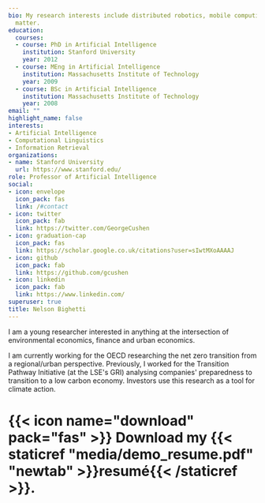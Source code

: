 ```yaml
---
bio: My research interests include distributed robotics, mobile computing and programmable
  matter.
education:
  courses:
  - course: PhD in Artificial Intelligence
    institution: Stanford University
    year: 2012
  - course: MEng in Artificial Intelligence
    institution: Massachusetts Institute of Technology
    year: 2009
  - course: BSc in Artificial Intelligence
    institution: Massachusetts Institute of Technology
    year: 2008
email: ""
highlight_name: false
interests:
- Artificial Intelligence
- Computational Linguistics
- Information Retrieval
organizations:
- name: Stanford University
  url: https://www.stanford.edu/
role: Professor of Artificial Intelligence
social:
- icon: envelope
  icon_pack: fas
  link: /#contact
- icon: twitter
  icon_pack: fab
  link: https://twitter.com/GeorgeCushen
- icon: graduation-cap
  icon_pack: fas
  link: https://scholar.google.co.uk/citations?user=sIwtMXoAAAAJ
- icon: github
  icon_pack: fab
  link: https://github.com/gcushen
- icon: linkedin
  icon_pack: fab
  link: https://www.linkedin.com/
superuser: true
title: Nelson Bighetti
---
```


I am a young researcher interested in anything at the intersection of environmental economics, finance and urban economics. 

I am currently working for the OECD researching the net zero transition from a regional/urban perspective. Previously, I worked for the Transition Pathway Initiative (at the LSE's GRI) analysing companies' preparedness to transition to a low carbon economy. Investors use this research as a tool for climate action.

# {{< icon name="download" pack="fas" >}} Download my {{< staticref "media/demo_resume.pdf" "newtab" >}}resumé{{< /staticref >}}.
